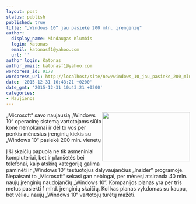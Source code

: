 ```yaml
---
layout: post
status: publish
published: true
title: "„Windows 10“ jau pasiekė 200 mln. įrenginių"
author:
  display_name: Mindaugas Klumbis
  login: Katonas
  email: katonasf1@yahoo.com
  url: ''
author_login: Katonas
author_email: katonasf1@yahoo.com
wordpress_id: 9178
wordpress_url: http://localhost/site/new/windows_10_jau_pasieke_200_mln_irenginiu/
date: '2015-12-31 10:43:21 +0200'
date_gmt: '2015-12-31 10:43:21 +0200'
categories:
- Naujienos
---
```

<p>
	<img alt="" src="http://technews.lt/userfiles/Windows_Product_Family_9-30-Event.jpg" style="width: 240px; height: 135px; float: right;" />&bdquo;Microsoft&ldquo; savo naujausią &bdquo;Windows 10&ldquo; operacinę sistemą vartotojams siūlo kone nemokamai ir dėl to vos per penkis mėnesius įrenginių kiekis su &bdquo;Windows 10&ldquo; pasiekė 200 mln. vienetų</p>
<p>
	Į &scaron;į skaičių papuola ne tik asmeniniai kompiuteriai, bet ir plan&scaron;etės bei telefonai, kaip atskirą kategoriją galima paminėti ir &bdquo;Windows 10&ldquo; testuotojus dalyvaujančius &bdquo;Insider&ldquo; programoje. Nepaisant to &bdquo;Microsoft&ldquo; sekasi gan neblogai, per mėnesį atsiranda 40 mln. naujų įrenginių naudojančių &bdquo;Windows 10&ldquo;. Kompanijos planas yra per tris metus pasiekti 1 mlrd. įrenginių skaičių. Kol kas planas vykdomas su kaupu, bet vėliau naujų &bdquo;Windows 10&ldquo; vartotojų turėtų mažėti.&nbsp;</p>
